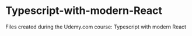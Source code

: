 # Typescript-with-modern-React
Files created during the Udemy.com course: Typescript with modern React
